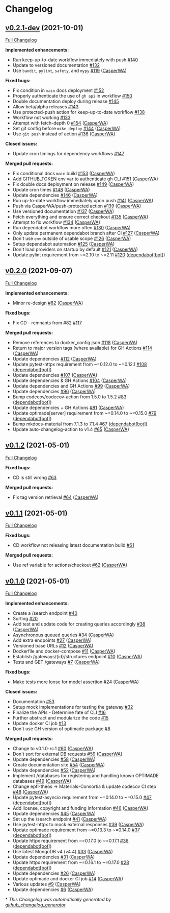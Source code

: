 # Changelog

## [v0.2.1-dev](https://github.com/Materials-Consortia/optimade-gateway/tree/v0.2.1-dev) (2021-10-01)

[Full Changelog](https://github.com/Materials-Consortia/optimade-gateway/compare/v0.2.0...v0.2.1-dev)

**Implemented enhancements:**

- Run keep-up-to-date workflow immediately with push [\#140](https://github.com/Materials-Consortia/optimade-gateway/issues/140)
- Update to versioned documentation [\#132](https://github.com/Materials-Consortia/optimade-gateway/issues/132)
- Use `bandit`, `pylint`, `safety`, and `mypy` [\#119](https://github.com/Materials-Consortia/optimade-gateway/pull/119) ([CasperWA](https://github.com/CasperWA))

**Fixed bugs:**

- Fix condition in `main` docs deployment [\#152](https://github.com/Materials-Consortia/optimade-gateway/issues/152)
- Properly authenticate the use of `gh api` in workflow [\#150](https://github.com/Materials-Consortia/optimade-gateway/issues/150)
- Double documentation deploy during release [\#145](https://github.com/Materials-Consortia/optimade-gateway/issues/145)
- Allow beta/alpha releases [\#143](https://github.com/Materials-Consortia/optimade-gateway/issues/143)
- Use protected-push action for keep-up-to-date workflow [\#138](https://github.com/Materials-Consortia/optimade-gateway/issues/138)
- Workflow not working [\#133](https://github.com/Materials-Consortia/optimade-gateway/issues/133)
- Attempt with fetch-depth 0 [\#154](https://github.com/Materials-Consortia/optimade-gateway/pull/154) ([CasperWA](https://github.com/CasperWA))
- Set git config before `mike deploy` [\#144](https://github.com/Materials-Consortia/optimade-gateway/pull/144) ([CasperWA](https://github.com/CasperWA))
- Use `git push` instead of action [\#136](https://github.com/Materials-Consortia/optimade-gateway/pull/136) ([CasperWA](https://github.com/CasperWA))

**Closed issues:**

- Update cron timings for dependency workflows [\#147](https://github.com/Materials-Consortia/optimade-gateway/issues/147)

**Merged pull requests:**

- Fix conditional docs `main` build [\#153](https://github.com/Materials-Consortia/optimade-gateway/pull/153) ([CasperWA](https://github.com/CasperWA))
- Add GITHUB\_TOKEN env var to authenticate gh CLI [\#151](https://github.com/Materials-Consortia/optimade-gateway/pull/151) ([CasperWA](https://github.com/CasperWA))
- Fix double docs deployment on release [\#149](https://github.com/Materials-Consortia/optimade-gateway/pull/149) ([CasperWA](https://github.com/CasperWA))
- Update cron times [\#148](https://github.com/Materials-Consortia/optimade-gateway/pull/148) ([CasperWA](https://github.com/CasperWA))
- Update dependencies [\#146](https://github.com/Materials-Consortia/optimade-gateway/pull/146) ([CasperWA](https://github.com/CasperWA))
- Run up-to-date workflow immediately upon push [\#141](https://github.com/Materials-Consortia/optimade-gateway/pull/141) ([CasperWA](https://github.com/CasperWA))
- Push via CasperWA/push-protected action [\#139](https://github.com/Materials-Consortia/optimade-gateway/pull/139) ([CasperWA](https://github.com/CasperWA))
- Use versioned documentation [\#137](https://github.com/Materials-Consortia/optimade-gateway/pull/137) ([CasperWA](https://github.com/CasperWA))
- Fetch everything and ensure correct checkout [\#135](https://github.com/Materials-Consortia/optimade-gateway/pull/135) ([CasperWA](https://github.com/CasperWA))
- Attempt to fix workflow [\#134](https://github.com/Materials-Consortia/optimade-gateway/pull/134) ([CasperWA](https://github.com/CasperWA))
- Run dependabot workflow more often [\#130](https://github.com/Materials-Consortia/optimade-gateway/pull/130) ([CasperWA](https://github.com/CasperWA))
- Only update permanent dependabot branch after CI [\#127](https://github.com/Materials-Consortia/optimade-gateway/pull/127) ([CasperWA](https://github.com/CasperWA))
- Don't use `env` outside of usable scope [\#126](https://github.com/Materials-Consortia/optimade-gateway/pull/126) ([CasperWA](https://github.com/CasperWA))
- Setup dependabot automation [\#125](https://github.com/Materials-Consortia/optimade-gateway/pull/125) ([CasperWA](https://github.com/CasperWA))
- Don't load providers on startup by default [\#121](https://github.com/Materials-Consortia/optimade-gateway/pull/121) ([CasperWA](https://github.com/CasperWA))
- Update pylint requirement from ~=2.10 to ~=2.11 [\#120](https://github.com/Materials-Consortia/optimade-gateway/pull/120) ([dependabot[bot]](https://github.com/apps/dependabot))

## [v0.2.0](https://github.com/Materials-Consortia/optimade-gateway/tree/v0.2.0) (2021-09-07)

[Full Changelog](https://github.com/Materials-Consortia/optimade-gateway/compare/v0.1.2...v0.2.0)

**Implemented enhancements:**

- Minor re-design [\#82](https://github.com/Materials-Consortia/optimade-gateway/pull/82) ([CasperWA](https://github.com/CasperWA))

**Fixed bugs:**

- Fix CD - remnants from \#82 [\#117](https://github.com/Materials-Consortia/optimade-gateway/issues/117)

**Merged pull requests:**

- Remove references to docker\_config.json [\#118](https://github.com/Materials-Consortia/optimade-gateway/pull/118) ([CasperWA](https://github.com/CasperWA))
- Return to major version tags \(where available\) for GH Actions [\#114](https://github.com/Materials-Consortia/optimade-gateway/pull/114) ([CasperWA](https://github.com/CasperWA))
- Update dependencies [\#112](https://github.com/Materials-Consortia/optimade-gateway/pull/112) ([CasperWA](https://github.com/CasperWA))
- Update pytest-httpx requirement from ~=0.12.0 to ~=0.12.1 [\#108](https://github.com/Materials-Consortia/optimade-gateway/pull/108) ([dependabot[bot]](https://github.com/apps/dependabot))
- Update dependencies [\#107](https://github.com/Materials-Consortia/optimade-gateway/pull/107) ([CasperWA](https://github.com/CasperWA))
- Update dependencies & GH Actions [\#104](https://github.com/Materials-Consortia/optimade-gateway/pull/104) ([CasperWA](https://github.com/CasperWA))
- Update dependencies and GH Actions [\#99](https://github.com/Materials-Consortia/optimade-gateway/pull/99) ([CasperWA](https://github.com/CasperWA))
- Update dependencies [\#96](https://github.com/Materials-Consortia/optimade-gateway/pull/96) ([CasperWA](https://github.com/CasperWA))
- Bump codecov/codecov-action from 1.5.0 to 1.5.2 [\#83](https://github.com/Materials-Consortia/optimade-gateway/pull/83) ([dependabot[bot]](https://github.com/apps/dependabot))
- Update dependencies + GH Actions [\#81](https://github.com/Materials-Consortia/optimade-gateway/pull/81) ([CasperWA](https://github.com/CasperWA))
- Update optimade\[server\] requirement from ~=0.14.0 to ~=0.15.0 [\#79](https://github.com/Materials-Consortia/optimade-gateway/pull/79) ([dependabot[bot]](https://github.com/apps/dependabot))
- Bump mkdocs-material from 7.1.3 to 7.1.4 [\#67](https://github.com/Materials-Consortia/optimade-gateway/pull/67) ([dependabot[bot]](https://github.com/apps/dependabot))
- Update auto-changelog-action to v1.4 [\#65](https://github.com/Materials-Consortia/optimade-gateway/pull/65) ([CasperWA](https://github.com/CasperWA))

## [v0.1.2](https://github.com/Materials-Consortia/optimade-gateway/tree/v0.1.2) (2021-05-01)

[Full Changelog](https://github.com/Materials-Consortia/optimade-gateway/compare/v0.1.1...v0.1.2)

**Fixed bugs:**

- CD is still wrong [\#63](https://github.com/Materials-Consortia/optimade-gateway/issues/63)

**Merged pull requests:**

- Fix tag version retrieval [\#64](https://github.com/Materials-Consortia/optimade-gateway/pull/64) ([CasperWA](https://github.com/CasperWA))

## [v0.1.1](https://github.com/Materials-Consortia/optimade-gateway/tree/v0.1.1) (2021-05-01)

[Full Changelog](https://github.com/Materials-Consortia/optimade-gateway/compare/v0.1.0...v0.1.1)

**Fixed bugs:**

- CD workflow not releasing latest documentation build [\#61](https://github.com/Materials-Consortia/optimade-gateway/issues/61)

**Merged pull requests:**

- Use ref variable for actions/checkout [\#62](https://github.com/Materials-Consortia/optimade-gateway/pull/62) ([CasperWA](https://github.com/CasperWA))

## [v0.1.0](https://github.com/Materials-Consortia/optimade-gateway/tree/v0.1.0) (2021-05-01)

[Full Changelog](https://github.com/Materials-Consortia/optimade-gateway/compare/5605131b4590b8b9b595714513199504e63e312c...v0.1.0)

**Implemented enhancements:**

- Create a /search endpoint [\#40](https://github.com/Materials-Consortia/optimade-gateway/issues/40)
- Sorting [\#20](https://github.com/Materials-Consortia/optimade-gateway/issues/20)
- Add test and update code for creating queries accordingly [\#38](https://github.com/Materials-Consortia/optimade-gateway/pull/38) ([CasperWA](https://github.com/CasperWA))
- Asynchronous queued queries [\#34](https://github.com/Materials-Consortia/optimade-gateway/pull/34) ([CasperWA](https://github.com/CasperWA))
- Add extra endpoints [\#27](https://github.com/Materials-Consortia/optimade-gateway/pull/27) ([CasperWA](https://github.com/CasperWA))
- Versioned base URLs [\#12](https://github.com/Materials-Consortia/optimade-gateway/pull/12) ([CasperWA](https://github.com/CasperWA))
- Dockerfile and docker-compose [\#11](https://github.com/Materials-Consortia/optimade-gateway/pull/11) ([CasperWA](https://github.com/CasperWA))
- Establish /gateways/{id}/structures endpoint [\#10](https://github.com/Materials-Consortia/optimade-gateway/pull/10) ([CasperWA](https://github.com/CasperWA))
- Tests and GET /gateways [\#7](https://github.com/Materials-Consortia/optimade-gateway/pull/7) ([CasperWA](https://github.com/CasperWA))

**Fixed bugs:**

- Make tests more loose for model assertion [\#24](https://github.com/Materials-Consortia/optimade-gateway/pull/24) ([CasperWA](https://github.com/CasperWA))

**Closed issues:**

- Documentation [\#53](https://github.com/Materials-Consortia/optimade-gateway/issues/53)
- Setup mock implementations for testing the gateway [\#32](https://github.com/Materials-Consortia/optimade-gateway/issues/32)
- Finalize the APIs - Determine fate of CLI [\#16](https://github.com/Materials-Consortia/optimade-gateway/issues/16)
- Further abstract and modularize the code [\#15](https://github.com/Materials-Consortia/optimade-gateway/issues/15)
- Update docker CI job [\#13](https://github.com/Materials-Consortia/optimade-gateway/issues/13)
- Don't use GH version of optimade package [\#8](https://github.com/Materials-Consortia/optimade-gateway/issues/8)

**Merged pull requests:**

- Change to v0.1.0-rc.1 [\#60](https://github.com/Materials-Consortia/optimade-gateway/pull/60) ([CasperWA](https://github.com/CasperWA))
- Don't sort for external DB requests [\#59](https://github.com/Materials-Consortia/optimade-gateway/pull/59) ([CasperWA](https://github.com/CasperWA))
- Update dependencies [\#58](https://github.com/Materials-Consortia/optimade-gateway/pull/58) ([CasperWA](https://github.com/CasperWA))
- Create documentation site [\#54](https://github.com/Materials-Consortia/optimade-gateway/pull/54) ([CasperWA](https://github.com/CasperWA))
- Update dependencies [\#52](https://github.com/Materials-Consortia/optimade-gateway/pull/52) ([CasperWA](https://github.com/CasperWA))
- Implement /databases for registering and handling known OPTIMADE databases [\#49](https://github.com/Materials-Consortia/optimade-gateway/pull/49) ([CasperWA](https://github.com/CasperWA))
- Change epfl-theos -\> Materials-Consortia & update codecov CI step [\#48](https://github.com/Materials-Consortia/optimade-gateway/pull/48) ([CasperWA](https://github.com/CasperWA))
- Update pytest-asyncio requirement from ~=0.14.0 to ~=0.15.0 [\#47](https://github.com/Materials-Consortia/optimade-gateway/pull/47) ([dependabot[bot]](https://github.com/apps/dependabot))
- Add license, copyright and funding information [\#46](https://github.com/Materials-Consortia/optimade-gateway/pull/46) ([CasperWA](https://github.com/CasperWA))
- Update dependencies [\#45](https://github.com/Materials-Consortia/optimade-gateway/pull/45) ([CasperWA](https://github.com/CasperWA))
- Set up the /search endpoint [\#41](https://github.com/Materials-Consortia/optimade-gateway/pull/41) ([CasperWA](https://github.com/CasperWA))
- Use pytest-httpx to mock external responses [\#39](https://github.com/Materials-Consortia/optimade-gateway/pull/39) ([CasperWA](https://github.com/CasperWA))
- Update optimade requirement from ~=0.13.3 to ~=0.14.0 [\#37](https://github.com/Materials-Consortia/optimade-gateway/pull/37) ([dependabot[bot]](https://github.com/apps/dependabot))
- Update httpx requirement from ~=0.17.0 to ~=0.17.1 [\#36](https://github.com/Materials-Consortia/optimade-gateway/pull/36) ([dependabot[bot]](https://github.com/apps/dependabot))
- Use latest MongoDB v4 \(v4.4\) [\#33](https://github.com/Materials-Consortia/optimade-gateway/pull/33) ([CasperWA](https://github.com/CasperWA))
- Update dependencies [\#31](https://github.com/Materials-Consortia/optimade-gateway/pull/31) ([CasperWA](https://github.com/CasperWA))
- Update httpx requirement from ~=0.16.1 to ~=0.17.0 [\#28](https://github.com/Materials-Consortia/optimade-gateway/pull/28) ([dependabot[bot]](https://github.com/apps/dependabot))
- Update dependencies [\#26](https://github.com/Materials-Consortia/optimade-gateway/pull/26) ([CasperWA](https://github.com/CasperWA))
- Update optimade and docker CI job [\#14](https://github.com/Materials-Consortia/optimade-gateway/pull/14) ([CasperWA](https://github.com/CasperWA))
- Various updates [\#9](https://github.com/Materials-Consortia/optimade-gateway/pull/9) ([CasperWA](https://github.com/CasperWA))
- Update dependencies [\#6](https://github.com/Materials-Consortia/optimade-gateway/pull/6) ([CasperWA](https://github.com/CasperWA))



\* *This Changelog was automatically generated by [github_changelog_generator](https://github.com/github-changelog-generator/github-changelog-generator)*
